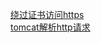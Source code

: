 [绕过证书访问https](https://blog.csdn.net/xiaoxian8023/article/details/49865335)  
[tomcat解析http请求](http://584431411.iteye.com/blog/2374967)  